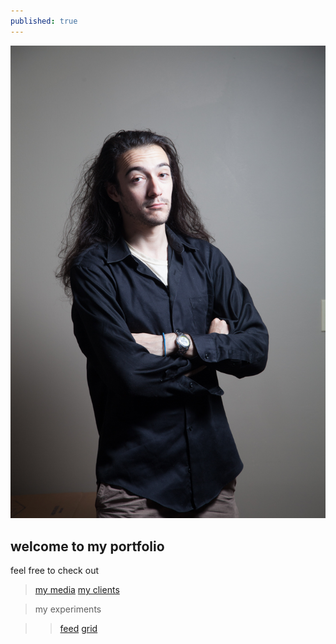 ```yaml
---
published: true
---
```

<img src="assets/img/wommyBig.jpg" class="wommyImg">

## welcome to my portfolio

feel free to check out 

> [my media](/media)
> [my clients](/experience/clients)

> my experiments

> > [feed](/experiments/feed)
> > [grid](/experiments/grid)


